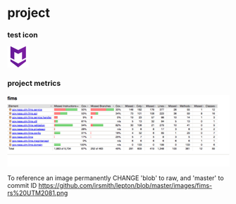 # project
### test icon
![alt text](https://github.com/adam-p/markdown-here/raw/master/src/common/images/icon48.png "Logo Title Text 1")

### project metrics
![alt text](https://github.com/irsmith/lepton/raw/cd5259a496eabd0a9fc7a843bb1a512b57f1116b/images/fims-rs%20UTM2081.png "Logo Title")

To reference an image permanently
CHANGE 'blob' to raw, and 'master' to commit ID
https://github.com/irsmith/lepton/blob/master/images/fims-rs%20UTM2081.png